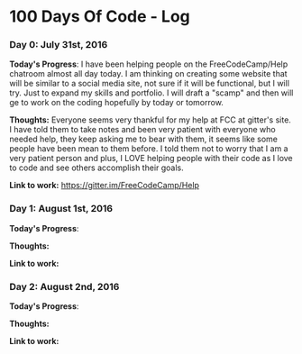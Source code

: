 # 100 Days Of Code - Log

### Day 0: July 31st, 2016

**Today's Progress**: I have been helping people on the FreeCodeCamp/Help chatroom almost all day today. I am thinking on creating some website that will be similar to a social media site, not sure if it will be functional, but I will try. Just to expand my skills and portfolio. I will draft a "scamp" and then will ge to work on the coding hopefully by today or tomorrow. 

**Thoughts:** Everyone seems very thankful for my help at FCC at gitter's site. I have told them to take notes and been very patient with everyone who needed help, they keep asking me to bear with them, it seems like some people have been mean to them before. I told them not to worry that I am a very patient person and plus, I LOVE helping people with their code as I love to code and see others accomplish their goals. 

**Link to work:** https://gitter.im/FreeCodeCamp/Help


### Day 1: August 1st, 2016

**Today's Progress**:

**Thoughts:** 

**Link to work:**


### Day 2: August 2nd, 2016

**Today's Progress**:

**Thoughts:** 

**Link to work:**

<!--

### Day 0: August , 2016

**Today's Progress**:

**Thoughts:** 

**Link to work:**

-->
